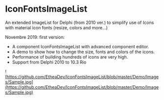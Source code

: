 # IconFontsImageList
An extended ImageList for Delphi (from 2010 ver.) to simplify use of Icons with material icon fonts (resize, colors and more...)

Novembre 2019: first version:
- A component IconFontsImageList with advanced component editor.
- A demo to show how to change the size, fonts and colors of the icons.
- Performance of building hundreds of icons are very high.
- Support from Delphi 2010 to 10.3 Rio

![https://github.com/EtheaDev/IconFontsImageList/blob/master/Demo/Images/Sample.jpg](https://github.com/EtheaDev/IconFontsImageList/blob/master/Demo/Images/Sample.jpg)
